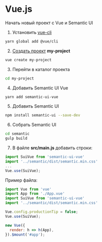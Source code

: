 # Vue.js

Начать новый проект с Vue и Semantic UI

1. Установить [vue-cli](https://cli.vuejs.org/ru/guide/installation.html)
```bash
yarn global add @vue/cli
```

2. [Создать проект](https://cli.vuejs.org/ru/guide/creating-a-project.html#vue-create) **my-project**
```bash
vue create my-project
```

3. Перейти в каталог проекта
```bash
cd my-project
```

4. Добавить Semantic UI Vue
```bash
yarn add semantic-ui-vue
```

5. Добавить Semantic UI
```bash
npm install semantic-ui --save-dev
```

6. Собрать Semantic UI
```bash
cd semantic
gulp build
```

7. В файле **src/main.js** добавить строки:
```javascript
import SuiVue from 'semantic-ui-vue'
import '../semantic/dist/semantic.min.css'
...
Vue.use(SuiVue);
```

Пример файла:
```javascript
import Vue from 'vue'
import App from './App.vue'
import SuiVue from 'semantic-ui-vue'
import '../semantic/dist/semantic.min.css'

Vue.config.productionTip = false;
Vue.use(SuiVue);

new Vue({
  render: h => h(App),
}).$mount('#app');
```
